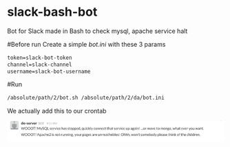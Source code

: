 # slack-bash-bot
Bot for Slack made in Bash to check mysql, apache service halt

#Before run
Create a simple *bot.ini* with these 3 params
```
token=slack-bot-token
channel=slack-channel
username=slack-bot-username
```

#Run 
```bash
/absolute/path/2/bot.sh /absolute/path/2/da/bot.ini
```
We actually add this to our crontab

<img src="https://raw.githubusercontent.com/Urucas/slack-bash-bot/master/screen.png" />
